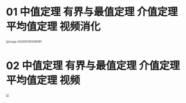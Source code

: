 # 01 中值定理 有界与最值定理 介值定理 平均值定理 视频消化

<img src="https://cvp.oss-cn-shanghai.aliyuncs.com/202410121833451.png" alt="image-20241012183306181" style="zoom:50%;" />



# 02 中值定理 有界与最值定理 介值定理 平均值定理 视频

<img src="https://cvp.oss-cn-shanghai.aliyuncs.com/202410121432926.png" style="zoom:50%;" />



